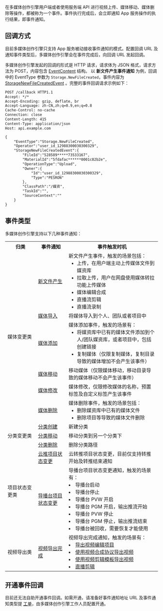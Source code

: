 在多媒体创作引擎用户端或者使用服务端 API 进行视频上传、媒体移动、媒体删除等操作，都被称为一个事件。事件执行完成后，会立即通知 App 服务操作的执行结果，即事件通知。

## 回调方式 [](id:p1)

目前多媒体创作引擎只支持 App 服务被动接收事件通知的模式。配置回调 URL 及通知事件类型后，多媒体创作引擎会在事件完成后，向回调 URL 发起回调。

多媒体创作引擎发起的回调的形式是 HTTP 请求，请求体为 JSON 格式，请求方法为 POST，内容包含 [EventContent](https://cloud.tencent.com/document/api/1156/40360#EventContent) 结构。
以 **新文件产生事件通知** 为例，回调中的 EventType 参数为 `Storage.NewFileCreated`，事件内容为 [StorageNewFileCreatedEvent](https://cloud.tencent.com/document/api/1156/40360#StorageNewFileCreatedEvent) 。完整的事件回调请求示例如下：
```html
POST /callback HTTP1.1
Accept: */*
Accept-Encoding: gzip, deflate, br
Accept-Language: zh-CN,zh;q=0.9,en;q=0.8
Cache-Control: no-cache
Connection: close
Content-Length: 415
Content-Type: application/json
Host: api.example.com

{
    "EventType":"Storage.NewFileCreated",
    "Operator":"user_id_12988300030300329",
    "StorageNewFileCreatedEvent":{
        "FileId":"528589*****73533167",
        "MaterialId":"5fdafac******0001c82b2e",
        "OperationType":"Upload",
        "Owner":{
            "Id":"user_id_12988300030300329",
            "Type":"PESRON"
        },
        "ClassPath":"/媒资",
        "TaskId":"",
        "SourceContext":""
    }
}
```

## 事件类型 [](id:p2)
多媒体创作引擎支持以下几种事件通知：

<table>
<tr><th style="width:20%">归类</th><th style="width:20%">事件通知</th><th>事件触发时机</th>
</tr><tr>
	<td rowspan=6>媒体变更类</td>
	<td><a href="https://cloud.tencent.com/document/product/1156/71328#p1">新文件产生</a></td>
	<td>新文件产生事件，触发的场景包括：<ul style="margin:0">
			<li>上传，在用户端主动上传媒体文件到媒资库</li>
			<li> 拉取上传，用户在网盘使用媒体转拉功能上传媒体</li>
			<li>媒体编辑合成</li>
			<li>直播流剪辑</li>
			<li>直播流录制</li></ul></td>
<tr>
    <td><a href="https://cloud.tencent.com/document/product/1156/71328#p2">媒体导入</a></td>
    <td>将媒体导入到个人、团队或者项目中</td>
</tr><tr>
<td><a href="https://cloud.tencent.com/document/product/1156/71328#p3">媒体添加</a></td>
<td>媒体添加事件，触发的场景有：<ul style="margin:0">
    <li>将媒资库中已有的媒体文件添加到个人/团队媒资库，或者项目中，包括创建链接</li>
    <li>复制媒体（仅限复制媒体，复制目录导致的媒体增加不会产生该事件）</li></ul></td>
</tr><tr>
    <td><a href="https://cloud.tencent.com/document/product/1156/71328#p4">媒体移动</a></td>
    <td>移动媒体（仅限媒体移动，移动目录导致的媒体移动不会产生该事件）</td>
</tr><tr>
    <td><a href="https://cloud.tencent.com/document/product/1156/71328#p5">媒体修改</a></td>
    <td>媒体修改，仅限修改媒体的名称，预置标签及自定义标签产生该事件</td>
</tr><tr>
    <td><a href="https://cloud.tencent.com/document/product/1156/71328#p6">媒体删除</a></td>
    <td>媒体删除事件，触发的场景包括：<ul style="margin:0">
    <li>删除媒资库中已有的媒体文件</li>
    <li>删除项目等导致的媒体文件删除</li></ul></td>
</tr>
<tr>
    <td rowspan=3>分类变更类</td>
    <td><a href="https://cloud.tencent.com/document/product/1156/71328#p7">分类创建</td>
    <td>新建分类</td>
<tr>
    <td><a href="https://cloud.tencent.com/document/product/1156/71328#p8">分类移动</a></td>
    <td>移动分类到另一个分类下</td>
</tr><tr>
    <td><a href="https://cloud.tencent.com/document/product/1156/71328#p9">分类删除</a></td>
    <td>删除分类路径</td>
</tr>
<tr>
    <td rowspan=2>项目状态变更类</td>
    <td><a href="https://cloud.tencent.com/document/product/1156/71328#10">云推项目状态变更</a></td>
    <td>云转推项目状态变更，目前仅支持转推开始及转推结束通知</td>
<tr>
<td><a href="https://cloud.tencent.com/document/product/1156/71328#p11">导播台项目状态变更</a></td>
<td>导播台项目状态变更通知，触发的场景有：
    <li>导播台启动</li>
    <li>导播台停止</li>
    <li>导播台 PVW 开启</li>
    <li>导播台 PGM 开启，输出推流开始</li>
    <li>导播台 PVW 停止</li>
    <li>导播台 PGM 停止，输出推流结束</li>
    <li>导播台被回收，需要恢复才能使用</li></ul></td>
</tr>
<tr>
    <td rowspan=2>视频导出类</td>
<tr>
<td><a href="https://cloud.tencent.com/document/product/1156/71328#p12">视频导出完成</a></td>
<td>视频导出完成通知，触发的场景有：
    <li><a href="https://cloud.tencent.com/document/product/1156/40353">导出视频编辑项目</a></li>
    <li><a href="TODO: /多媒体创作引擎/50-开发指南/30-播放器与合成协议/20-轨道协议.md">使用视频合成协议导出视频</a></li>
    <li><a href="https://cloud.tencent.com/document/product/1156/53890">使用视频剪辑模板导出视频</a></li>
    <li><a href="https://cloud.tencent.com/document/product/1156/64205">直播剪辑</a></li></ul></td>
</tr>
</table>

## 开通事件回调 [](id:p3)
目前还无法自助开通事件回调。如需开通，请准备好事件通知地址 URL 及事件通知类型提 [工单](https://console.cloud.tencent.com/workorder/category)，由多媒体创作引擎工作人员配置开通。
